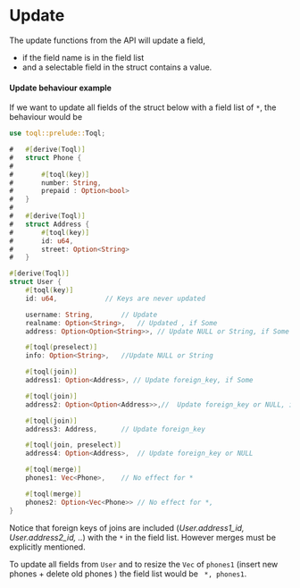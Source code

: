 # Update

The update functions from the API will update a field,
- if the field name is in the field list 
- and a selectable field in the struct contains a value.


#### Update behaviour example

If we want to update all fields of the struct below with a field list of `*`, the behaviour would be

```rust
use toql::prelude::Toql;

#   #[derive(Toql)]
#   struct Phone {
#   
#   	#[toql(key)]
#   	number: String,
#   	prepaid : Option<bool>
#   }
#
#   #[derive(Toql)]
#   struct Address {
#   	#[toql(key)]
#   	id: u64,
#   	street: Option<String>
#   }

#[derive(Toql)]
struct User {
	#[toql(key)]
	id: u64,			// Keys are never updated	

	username: String,		// Update
	realname: Option<String>, 	// Updated , if Some
	address: Option<Option<String>>, // Update NULL or String, if Some

	#[toql(preselect)]
	info: Option<String>, 	//Update NULL or String

	#[toql(join)]
	address1: Option<Address>, // Update foreign_key, if Some 

	#[toql(join)]
	address2: Option<Option<Address>>,//  Update foreign_key or NULL, if Some 

	#[toql(join)]
	address3: Address, 		// Update foreign_key

	#[toql(join, preselect)]
	address4: Option<Address>,	// Update foreign_key or NULL

	#[toql(merge)]
	phones1: Vec<Phone>,	// No effect for *

	#[toql(merge)]
	phones2: Option<Vec<Phone>> // No effect for *, 
}
```

Notice that foreign keys of joins are included (*User.address1_id, User.address2_id, ..*) with the `*` in the field list.
However merges must be explicitly mentioned. 

To update all fields from `User` and to resize the `Vec` of `phones1` (insert new phones + delete old phones ) the field list would be
` *, phones1`.






